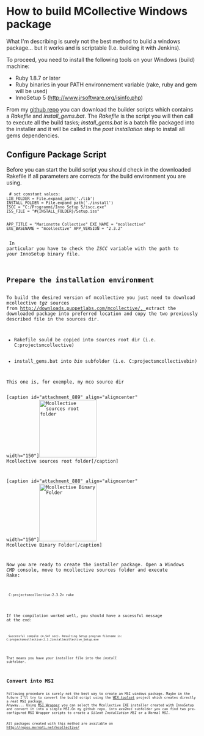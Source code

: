 # How to build MCollective Windows package

What I'm describing is surely not the best method to build a windows package... but it works and is scriptable (I.e. building it with Jenkins).

To proceed, you need to install the following tools on your Windows (build) machine:
* Ruby 1.8.7 or later
* Ruby binaries in your PATH environnement variable (rake, ruby and gem will be used)
* InnoSetup 5 (<a href="http://www.jrsoftware.org/isinfo.php">http://www.jrsoftware.org/isinfo.php</a>)

From my <a href="https://github.com/mmornati/mcollective-windows-builder">github repo</a> you can download the builder scripts which contains a <em>Rakefile</em> and <em>install_gems.bat</em>.
The <em>Rakefile</em> is the script you will then call to execute all the build tasks;<em> install_gems.bat</em> is a batch file packaged into the installer and it will be called in the <em>post installation</em> step to install all gems dependencies.
<h2>Configure Package Script</h2>
Before you can start the build script you should check in the downloaded Rakefile if all parameters are corrects for the build environment you are using.
<pre><code> <code># set constant values:
LIB_FOLDER = File.expand_path('./lib')
INSTALL_FOLDER = File.expand_path('./install')
ISCC = "C:/Programmi/Inno Setup 5/iscc.exe"
ISS_FILE = "#{INSTALL_FOLDER}/Setup.iss"

APP_TITLE = "Marionette Collective"
EXE_NAME = "mcollective"
EXE_BASENAME = "mcollective"
APP_VERSION = "2.3.2"</code></pre>
In particular you have to check the <em>ISCC</em> variable with the path to your InnoSetup binary file.
<h2>Prepare the installation environment</h2>
To build the desired version of mcollective you just need to download mcollective <em>tgz</em> sources from <a href="http://downloads.puppetlabs.com/mcollective/">http://downloads.puppetlabs.com/mcollective/, </a>extract the downloaded package into preferred location and copy the two previously described file in the sources dir.
<ul>
	<li>Rakefile sould be copied into sources root dir (i.e. C:projectsmcollective)</li>
	<li>install_gems.bat into <em>bin</em> subfolder (i.e. C:projectsmcollectivebin)</li>
</ul>
This one is, for exemple, my mco source dir

[caption id="attachment_889" align="aligncenter" width="150"]<a href="https://res.cloudinary.com/blog-mornati-net/image/upload/v1391641039/mco_root_sources_no4bjl.png"><img class="size-thumbnail wp-image-889" alt="Mcollective sources root folder" src="https://res.cloudinary.com/blog-mornati-net/image/upload/c_crop,h_599,w_599,x_99,y_0/h_150,w_150/v1391641039/mco_root_sources_no4bjl.png" width="150" height="150" /></a> Mcollective sources root folder[/caption]

[caption id="attachment_888" align="aligncenter" width="150"]<a href="https://res.cloudinary.com/blog-mornati-net/image/upload/v1391641041/mco_bin_folder_mu0djh.png"><img class="size-thumbnail wp-image-888" alt="Mcollective Binary Folder" src="https://res.cloudinary.com/blog-mornati-net/image/upload/c_crop,h_602,w_602,x_99,y_0/h_150,w_150/v1391641041/mco_bin_folder_mu0djh.png" width="150" height="150" /></a> Mcollective Binary Folder[/caption]

Now you are ready to create the installer package.
Open a Windows <em>CMD</em> console, move to mcollective sources folder and execute Rake:
<pre><code> <code>C:projectsmcollective-2.3.2&gt; rake</code></pre>
If the compilation worked well, you should have a sucessful message at the end:
<pre><code> <code>Successful compile (4,547 sec). Resulting Setup program filename is:
C:projectsmcollective-2.3.2installmcollective_Setup.exe</code></pre>
That means you have your installer file into the <em>install</em> subfolder.
<h2>Convert into MSI</h2>
Following procedure is surely not the best way to create an MSI windows package. Maybe in the future I'll try to convert the build script using the <a href="http://wixtoolset.org/">WIX toolset</a> project which creates directly a <em>real</em> MSI package.
Anyway... Using <a href="http://www.exemsi.com/inno-setup-and-msi">MSI Wrapper</a> you can select the Mcollective EXE installer created with InnoSetup and convert it into a simple MSI.On my github repo, into <em>exe2msi</em> subfolder you can find two pre-configured MSI Wrapper scripts to create a <em>Silent Installation MSI</em> or a <em>Normal MSI</em>.

All packages created with this method are available on <a href="http://repos.mornati.net/mcollective/">http://repos.mornati.net/mcollective/</a>